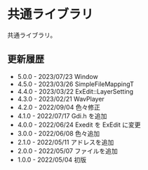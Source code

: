 # 共通ライブラリ

共通ライブラリ。

## 更新履歴

* 5.0.0 - 2023/07/23 Window
* 4.5.0 - 2023/03/26 SimpleFileMappingT
* 4.4.0 - 2023/03/22 ExEdit::LayerSetting
* 4.3.0 - 2023/02/21 WavPlayer
* 4.2.0 - 2022/09/04 色々修正
* 4.1.0 - 2022/07/17 Gdi.h を追加
* 4.0.0 - 2022/06/24 Exedit を ExEdit に変更
* 3.0.0 - 2022/06/08 色々追加
* 2.1.0 - 2022/05/11 アドレスを追加
* 2.0.0 - 2022/05/07 ファイルを追加
* 1.0.0 - 2022/05/04 初版
